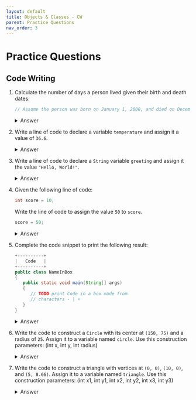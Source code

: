 ```yaml
---
layout: default
title: Objects & Classes - CW
parent: Practice Questions
nav_order: 3
---
```


# Practice Questions
## Code Writing

1. Calculate the number of days a person lived given their birth and death dates:
   ```java
   // Assume the person was born on January 1, 2000, and died on December 31, 2020.
   ```
   <details markdown="block">
     <summary>Answer</summary>
     The person lived for 7661 days.
   </details>

2. Write a line of code to declare a variable `temperature` and assign it a value of `36.6`.
   
   <details markdown="block">
     <summary>Answer</summary>
     double temperature = 36.6;
   </details>

3. Write a line of code to declare a `String` variable `greeting` and assign it the value `"Hello, World!"`.
   
   <details markdown="block">
     <summary>Answer</summary>
     String greeting = "Hello, World!";
   </details>

4. Given the following line of code:
   ```java
   int score = 10;
   ```
   Write the line of code to assign the value `50` to `score`.
   ```java
   score = 50;
   ```
   <details markdown="block">
     <summary>Answer</summary>
     score = 50;
   </details>

12. Complete the code snippet to print the following result:
    ```java
    +----------+
    |   Code   |
    +----------+
    public class NameInBox
    {
       public static void main(String[] args)
       {
          // TODO print Code in a box made from
          // characters - | +
       }
    }
    ```
    <details markdown="block">
      <summary>Answer</summary>
      ```java
      public class NameInBox
      {
         public static void main(String[] args)
         {
            System.out.println("+----------+");
            System.out.println("|   Code   |");
            System.out.println("+----------+");
         }
      }
      ```
    </details>

13. Write the code to construct a `Circle` with its center at `(150, 75)` and a radius of `25`. Assign it to a variable named `circle`. Use this construction parameters: (int x, int y, int radius)
    
    <details markdown="block">
      <summary>Answer</summary>
      Circle circle = new Circle(150, 75, 25);
    </details>

14. Write the code to construct a triangle with vertices at `(0, 0)`, `(10, 0)`, and `(5, 8.66)`. Assign it to a variable named `triangle`. Use this construction parameters: (int x1, int y1, int x2, int y2, int x3, int y3)
    
    <details markdown="block">
      <summary>Answer</summary>
      Triangle triangle = new Triangle(0, 0, 10, 0, 5, 8.66);
    </details>
